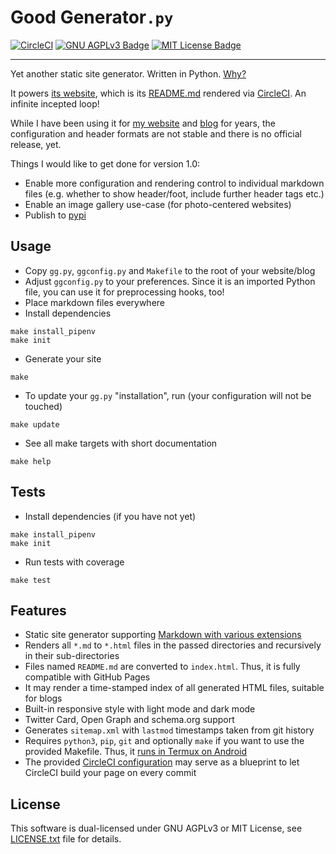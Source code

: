 # Good Generator`.py`

[![CircleCI](https://circleci.com/gh/ooz/ggpy.svg?style=shield)](https://circleci.com/gh/ooz/ggpy)
[![GNU AGPLv3 Badge](https://img.shields.io/badge/license-AGPLv3-blue.svg)](LICENSE.txt)
[![MIT License Badge](https://img.shields.io/badge/license-MIT-blue.svg)](LICENSE.txt)

----

Yet another static site generator. Written in Python.
[Why?](https://ooz.github.io/blog/2018/why-i-wrote-yet-another-static-site-gen.html)

It powers [its website](https://ooz.github.io/ggpy), which is its [README.md](https://github.com/ooz/ggpy) rendered via [CircleCI](https://circleci.com/gh/ooz/ggpy). An infinite incepted loop!

While I have been using it for [my website](https://ooz.github.io) and [blog](https://oliz.io/blog/) for years,
the configuration and header formats are not stable and there is no official release, yet.

Things I would like to get done for version 1.0:

* Enable more configuration and rendering control to individual markdown files (e.g. whether to show header/foot, include further header tags etc.)
* Enable an image gallery use-case (for photo-centered websites)
* Publish to [pypi](https://pypi.org)

## Usage

* Copy `gg.py`, `ggconfig.py` and `Makefile` to the root of your website/blog
* Adjust `ggconfig.py` to your preferences. Since it is an imported Python file, you can use it for preprocessing hooks, too!
* Place markdown files everywhere
* Install dependencies
```
make install_pipenv
make init
```
* Generate your site
```
make
```
* To update your `gg.py` "installation", run (your configuration will not be touched)
```
make update
```
* See all make targets with short documentation
```
make help
```

## Tests

* Install dependencies (if you have not yet)
```
make install_pipenv
make init
```
* Run tests with coverage
```
make test
```

## Features

* Static site generator supporting [Markdown with various extensions](https://ooz.github.io/ggpy/test/features/)
* Renders all `*.md` to `*.html` files in the passed directories and recursively in their sub-directories
* Files named `README.md` are converted to `index.html`. Thus, it is fully compatible with GitHub Pages
* It may render a time-stamped index of all generated HTML files, suitable for blogs
* Built-in responsive style with light mode and dark mode
* Twitter Card, Open Graph and schema.org support
* Generates `sitemap.xml` with `lastmod` timestamps taken from git history
* Requires `python3`, `pip`, `git` and optionally `make` if you want to use the provided Makefile. Thus, it [runs in Termux on Android](https://oliz.io/blog/2018/code-and-deploy-using-termux.html)
* The provided [CircleCI configuration](https://github.com/ooz/ggpy/blob/master/.circleci/config.yml) may serve as a blueprint to let CircleCI build your page on every commit

## License

This software is dual-licensed under GNU AGPLv3 or MIT License,
see [LICENSE.txt](LICENSE.txt) file for details.
